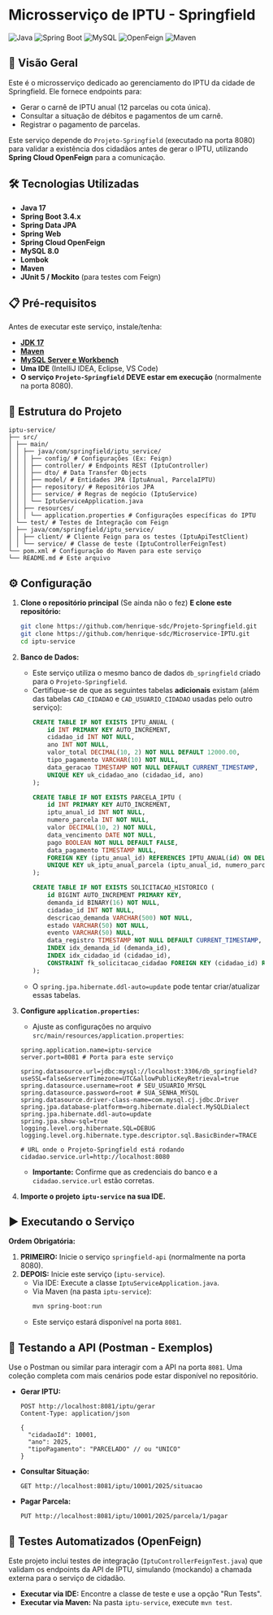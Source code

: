 # Microsserviço de IPTU - Springfield

![Java](https://img.shields.io/badge/Java-17-blue.svg)
![Spring Boot](https://img.shields.io/badge/Spring%20Boot-3.4.x-green.svg) <!-- Verifique a versão exata -->
![MySQL](https://img.shields.io/badge/MySQL-8.0-blue.svg)
![OpenFeign](https://img.shields.io/badge/Spring%20Cloud-OpenFeign-brightgreen.svg)
![Maven](https://img.shields.io/badge/Maven-Gestor-red.svg)

## 📌 Visão Geral

Este é o microsserviço dedicado ao gerenciamento do IPTU da cidade de Springfield. Ele fornece endpoints para:

-   Gerar o carnê de IPTU anual (12 parcelas ou cota única).
-   Consultar a situação de débitos e pagamentos de um carnê.
-   Registrar o pagamento de parcelas.

Este serviço depende do `Projeto-Springfield` (executado na porta 8080) para validar a existência dos cidadãos antes de gerar o IPTU, utilizando **Spring Cloud OpenFeign** para a comunicação.

## 🛠️ Tecnologias Utilizadas

- **Java 17**
- **Spring Boot 3.4.x**
- **Spring Data JPA**
- **Spring Web**
- **Spring Cloud OpenFeign**
- **MySQL 8.0**
- **Lombok**
- **Maven**
- **JUnit 5 / Mockito** (para testes com Feign)

## 📋 Pré-requisitos

Antes de executar este serviço, instale/tenha:

- **[JDK 17](https://www.oracle.com/java/technologies/downloads/)**
- **[Maven](https://maven.apache.org/download.cgi)**
- **[MySQL Server e Workbench](https://www.mysql.com/products/workbench/)**
- **Uma IDE** (IntelliJ IDEA, Eclipse, VS Code)
- **O serviço `Projeto-Springfield` DEVE estar em execução** (normalmente na porta 8080).

## 📂 Estrutura do Projeto

```
iptu-service/
├── src/
│ ├── main/
│ │ ├── java/com/springfield/iptu_service/
│ │ │ ├── config/ # Configurações (Ex: Feign)
│ │ │ ├── controller/ # Endpoints REST (IptuController)
│ │ │ ├── dto/ # Data Transfer Objects
│ │ │ ├── model/ # Entidades JPA (IptuAnual, ParcelaIPTU)
│ │ │ ├── repository/ # Repositórios JPA
│ │ │ ├── service/ # Regras de negócio (IptuService)
│ │ │ └── IptuServiceApplication.java
│ │ ├── resources/
│ │ │ └── application.properties # Configurações específicas do IPTU
│ └── test/ # Testes de Integração com Feign
│ ├── java/com/springfield/iptu_service/
│ │ ├── client/ # Cliente Feign para os testes (IptuApiTestClient)
│ │ └── service/ # Classe de teste (IptuControllerFeignTest)
└── pom.xml # Configuração do Maven para este serviço
└── README.md # Este arquivo
```

## ⚙️ Configuração

1.  **Clone o repositório principal** (Se ainda não o fez)
    **E clone este repositório:**
    ```bash
    git clone https://github.com/henrique-sdc/Projeto-Springfield.git
    git clone https://github.com/henrique-sdc/Microservice-IPTU.git
    cd iptu-service
    ```

3.  **Banco de Dados:**
    *   Este serviço utiliza o mesmo banco de dados `db_springfield` criado para o `Projeto-Springfield`.
    *   Certifique-se de que as seguintes tabelas **adicionais** existam (além das tabelas `CAD_CIDADAO` e `CAD_USUARIO_CIDADAO` usadas pelo outro serviço):
        ```sql
        CREATE TABLE IF NOT EXISTS IPTU_ANUAL (
            id INT PRIMARY KEY AUTO_INCREMENT,
            cidadao_id INT NOT NULL,
            ano INT NOT NULL,
            valor_total DECIMAL(10, 2) NOT NULL DEFAULT 12000.00,
            tipo_pagamento VARCHAR(10) NOT NULL,
            data_geracao TIMESTAMP NOT NULL DEFAULT CURRENT_TIMESTAMP,
            UNIQUE KEY uk_cidadao_ano (cidadao_id, ano)
        );
        
        CREATE TABLE IF NOT EXISTS PARCELA_IPTU (
            id INT PRIMARY KEY AUTO_INCREMENT,
            iptu_anual_id INT NOT NULL,
            numero_parcela INT NOT NULL,
            valor DECIMAL(10, 2) NOT NULL,
            data_vencimento DATE NOT NULL,
            pago BOOLEAN NOT NULL DEFAULT FALSE,
            data_pagamento TIMESTAMP NULL,
            FOREIGN KEY (iptu_anual_id) REFERENCES IPTU_ANUAL(id) ON DELETE CASCADE,
            UNIQUE KEY uk_iptu_anual_parcela (iptu_anual_id, numero_parcela)
        );
        
        CREATE TABLE IF NOT EXISTS SOLICITACAO_HISTORICO (
            id BIGINT AUTO_INCREMENT PRIMARY KEY,
            demanda_id BINARY(16) NOT NULL,
            cidadao_id INT NOT NULL,
            descricao_demanda VARCHAR(500) NOT NULL,
            estado VARCHAR(50) NOT NULL,
            evento VARCHAR(50) NULL,
            data_registro TIMESTAMP NOT NULL DEFAULT CURRENT_TIMESTAMP,
            INDEX idx_demanda_id (demanda_id),
            INDEX idx_cidadao_id (cidadao_id),
            CONSTRAINT fk_solicitacao_cidadao FOREIGN KEY (cidadao_id) REFERENCES CAD_CIDADAO(ID) ON DELETE CASCADE
        );
        ```
    *   O `spring.jpa.hibernate.ddl-auto=update` pode tentar criar/atualizar essas tabelas.

4.  **Configure `application.properties`:**
    *   Ajuste as configurações no arquivo `src/main/resources/application.properties`:
    ```properties
    spring.application.name=iptu-service
    server.port=8081 # Porta para este serviço

    spring.datasource.url=jdbc:mysql://localhost:3306/db_springfield?useSSL=false&serverTimezone=UTC&allowPublicKeyRetrieval=true
    spring.datasource.username=root # SEU_USUARIO_MYSQL
    spring.datasource.password=root # SUA_SENHA_MYSQL
    spring.datasource.driver-class-name=com.mysql.cj.jdbc.Driver
    spring.jpa.database-platform=org.hibernate.dialect.MySQLDialect
    spring.jpa.hibernate.ddl-auto=update
    spring.jpa.show-sql=true
    logging.level.org.hibernate.SQL=DEBUG
    logging.level.org.hibernate.type.descriptor.sql.BasicBinder=TRACE

    # URL onde o Projeto-Springfield está rodando
    cidadao.service.url=http://localhost:8080
    ```
    *   **Importante:** Confirme que as credenciais do banco e a `cidadao.service.url` estão corretas.

5.  **Importe o projeto `iptu-service` na sua IDE.**

## ▶️ Executando o Serviço

**Ordem Obrigatória:**

1.  **PRIMEIRO:** Inicie o serviço `springfield-api` (normalmente na porta 8080).
2.  **DEPOIS:** Inicie este serviço (`iptu-service`).
    *   Via IDE: Execute a classe `IptuServiceApplication.java`.
    *   Via Maven (na pasta `iptu-service`):
        ```bash
        mvn spring-boot:run
        ```
    *   Este serviço estará disponível na porta `8081`.

## 🚀 Testando a API (Postman - Exemplos)

Use o Postman ou similar para interagir com a API na porta `8081`. Uma coleção completa com mais cenários pode estar disponível no repositório.

-   **Gerar IPTU:**
    ```http
    POST http://localhost:8081/iptu/gerar
    Content-Type: application/json

    {
      "cidadaoId": 10001,
      "ano": 2025,
      "tipoPagamento": "PARCELADO" // ou "UNICO"
    }
    ```

-   **Consultar Situação:**
    ```http
    GET http://localhost:8081/iptu/10001/2025/situacao
    ```

-   **Pagar Parcela:**
    ```http
    PUT http://localhost:8081/iptu/10001/2025/parcela/1/pagar
    ```

## 🧪 Testes Automatizados (OpenFeign)

Este projeto inclui testes de integração (`IptuControllerFeignTest.java`) que validam os endpoints da API de IPTU, simulando (mockando) a chamada externa para o serviço de cidadão.

-   **Executar via IDE:** Encontre a classe de teste e use a opção "Run Tests".
-   **Executar via Maven:** Na pasta `iptu-service`, execute `mvn test`.
